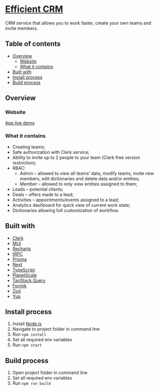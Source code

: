 # [Efficient CRM](https://efficient-crm.vercel.app/)

CRM service that allows you to work faster, create your own teams and invite members.

## Table of contents

- [Overview](#overview)
  - [Website](#website)
  - [What it contains](#what-it-contains)
- [Built with](#built-with)
- [Install process](#install-process)
- [Build process](#build-process)

## Overview

### Website

[App live demo](https://efficient-crm.vercel.app/)

### What it contains

- Creating teams;
- Safe authorization with Clerk service;
- Ability to invite up to 2 people to your team (Clerk free version restriction);
- RBAC:
  - Admin – allowed to view all teams’ data, modify teams, invite new members, edit dictionaries and delete data and/or entities;
  - Member – allowed to only view entities assigned to them;
- Leads – potential clients;
- Deals – offers made to a lead;
- Activities – appointments/events assigned to a lead;
- Analytics dashboard for quick view of current work state;
- Dictionaries allowing full customization of workflow.


## Built with

- [Clerk](https://clerk.com/)
- [MUI](https://mui.com/)
- [Recharts](https://recharts.org/en-US/)
- [tRPC](https://trpc.io/)
- [Prisma](https://www.prisma.io/)
- [Next](https://nextjs.org/)
- [TypeScript](https://www.typescriptlang.org/)
- [PlanetScale](https://planetscale.com/)
- [TanStack Query](https://react-query-v3.tanstack.com/)
- [Formik](https://formik.org/)
- [Zod](https://zod.dev/)
- [Yup](https://www.npmjs.com/package/yup)

## Install process

1. Install [Node.js](https://nodejs.org/en/download/)
2. Navigate to project folder in command line
3. Run `npm install`
4. Set all required env variables
5. Run `npm start`

## Build process

1. Open project folder in command line
2. Set all required env variables
3. Run `npm run build`
